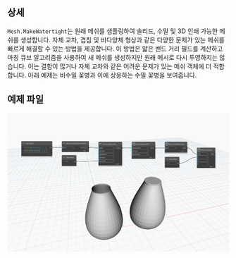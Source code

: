 ## 상세
`Mesh.MakeWatertight`는 원래 메쉬를 샘플링하여 솔리드, 수밀 및 3D 인쇄 가능한 메쉬를 생성합니다. 자체 교차, 겹침 및 비다양체 형상과 같은 다양한 문제가 있는 메쉬를 빠르게 해결할 수 있는 방법을 제공합니다. 이 방법은 얇은 밴드 거리 필드를 계산하고 마칭 큐브 알고리즘을 사용하여 새 메쉬를 생성하지만 원래 메시로 다시 투영하지는 않습니다. 이는 결함이 많거나 자체 교차와 같은 어려운 문제가 있는 메쉬 객체에 더 적합합니다.
아래 예제는 비수밀 꽃병과 이에 상응하는 수밀 꽃병을 보여줍니다.

## 예제 파일

![Example](./Autodesk.DesignScript.Geometry.Mesh.MakeWatertight_img.jpg)
